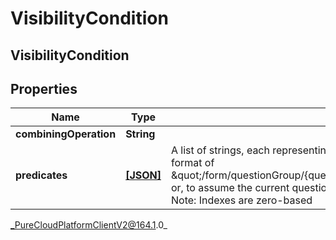 # VisibilityCondition

## VisibilityCondition

## Properties

|Name | Type | Description | Notes|
|------------ | ------------- | ------------- | -------------|
| **combiningOperation** | **String** |  | [optional] |
| **predicates** | [**[JSON]**]([null]) | A list of strings, each representing the location in the form of the Answer Option to depend on. In the format of \&quot;/form/questionGroup/{questionGroupIndex}/question/{questionIndex}/answer/{answerIndex}\&quot; or, to assume the current question group, \&quot;../question/{questionIndex}/answer/{answerIndex}\&quot;. Note: Indexes are zero-based | [optional] |



_PureCloudPlatformClientV2@164.1.0_
